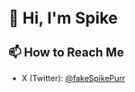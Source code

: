 # 👋 Hi, I'm Spike

## 📫 How to Reach Me
- X (Twitter): [@fakeSpikePurr](https://x.com/fakeSpikePurr)
